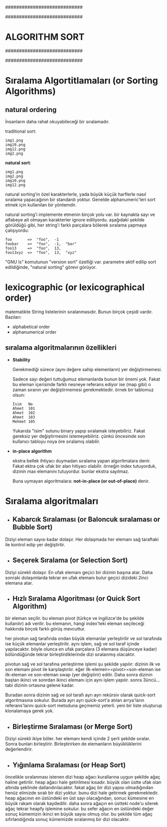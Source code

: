 ############################

############################
# ALGORITHM SORT
############################

############################

# Sıralama Algortitlamaları (or Sorting Algorithms)

## natural ordering

İnsanların daha rahat okuyabileceği bir sıralamadır.

traditional sort:

```
img1.png
img10.png
img12.png
img2.png
```

__natural sort__:

```
img1.png
img2.png
img10.png
img12.png
```

natural sorting'in özel karakterlerle, yada büyük küçük harflerle nasıl sıralama yapacağının bir standardı yoktur. Genelde alphanumeric'leri sort etmek için kullanılan bir yöntemdir.

natural sorting'i implemente etmenin birçok yolu var. bir kaynakta sayı ve alfabeye ait olmayan karakterler ignore ediliyordu. aşağıdaki şekilde görüldüğü gibi, her string'i farklı parçalara bölerek sıralama yapmaya çalışıyordu:

```
foo       =>  "foo",  -1
foobar    =>  "foo",  -1,  "bar"
foo13     =>  "foo",  13,
foo13xyz  =>  "foo",  13,  "xyz"
```

"GNU ls" komutunun "version sort" özelliği var. parametre aktif edilip sort edildiğinde, "natural sorting" görevi görüyor.

# lexicographic (or lexicographical order)
matematikte String listelerinin sıralanmasıdır. Bunun birçok çeşidi vardır. Bazıları:
- alphabetical order
- alphanumerical order

## sıralama algoritmalarının özellikleri

- __Stability__

  Gerekmediği sürece (aynı değere sahip elemenların) yer değiştirmemesi.
  
  Sadece sayı değeri tuttuğumuz elemanlarda bunun bir önemi yok. Fakat bu eleman içerisinde farklı nesneye referans ediyor ise (map gibi) o zaman sıranın yer değiştirmemesi gerekmektedir. örnek bir tablomuz olsun:

  ```
  İsim   No
  Ahmet  101
  Ahmet  102
  Ahmet  103
  Mehmet 105
  ```

  Yukarıda "isim" sutunu binary yapıp sıralamak isteyebiliriz. Fakat gereksiz yer değiştirmesini istemeyebiliriz. çünkü öncesinde son kullanıcı tabloyu noya öre sıralamış olabilir.

- __in-place algorithm__

  ekstra bellek ihtiyacı duymadan sıralama yapan algoritmalara denir. Fakat ektra çok ufak bir alan hitiyacı olabilir. örneğin index tutuyorduk, dizinin max elemanını tutuyordur. bunlar ekstra sayılmaz.

  Buna uymayan algoritmalara: __not-in-place (or out-of-place)__ denir.

# Sıralama algoritmaları

- ## Kabarcık Sıralaması (or Baloncuk sıralaması or Bubble Sort)

Diziyi eleman sayısı kadar dolaşır. Her dolaşmada her elemanı sağ taraftaki ile kontrol edip yer değiştirtir.

- ## Seçerek Sıralama (or Selection Sort)

Diziyi sürekli dolaşır. En ufak elemanı geçici bir dizinin başına atar. Daha sonraki dolaşımlarda tekrar en ufak elemanı bulur geçici dizideki 2inci elemana atar.

- ## Hızlı Sıralama Algoritması (or Quick Sort Algorithm)

bir eleman seçilir. bu eleman pivot (türkçe ve ingilizce'de bu şekilde kullanılır) adı verilir. bu elemanın, hangi index'teki eleman seçileceği hakkında birçok farklı görüş mevcuttur.

her pivotun sağ tarafında ondan büyük elemanlar yerleştirilir ve sol tarafında ise küçük elemanlar yerleştirilir. aynı işlem, sağ ve sol taraf içinde yapılacaktır. böyle olunca en ufak parçalara (3 elemana düşünceye kadar) bölündüğünde tekrar birleştirdiklerinde dizi sıralanmış olacaktır.

pivotun sağ ve sol tarafına yerleştirme işlemi şu şekilde yapılır: dizinin ilk ve son elemanı pivot ile karşılaştırılır. eğer ilk-elemen>=pivot>=son-eleman ise ilk-eleman ve son-eleman swap (yer değiştirir) edilir. Daha sonra dizinin baştan ikinci ve sonrdan ikinci elemanı için aynı işlem yapılır. sonra 3üncü... tabi dizinin ortasına gelene kadar.

Buradan sonra dizinin sağ ve sol tarafı ayrı ayrı rekürsiv olarak quick-sort algoritmasına sokulur. Burada ayrı ayrı quick-sort'a atılan arrya'ların referans'larını quick-sort metoduna geçmemiz yeterli. yeni bir liste oluşturup klonalamaya gerek yok.

- ## Birleştirme Sıralaması (or Merge Sort)

Diziyi sürekli ikiye böler. her elemanı kendi içinde 2 şerli şekilde sıralar. Sonra bunları birleştirir. Birleştirirken de elemanların büyüklüklerini değerlendirir.

- ## Yığınlama Sıralaması (or Heap Sort)

öncelikle sıralanması istenen dizi heap ağacı kurallarına uygun şekilde ağaç haline getirilir. heap ağacı hale getirilmesi kısadır. büyük olan üstte ufak olan altında şeklinde dallandırılacaktır. fakat ağaç bir dizi yapısı olmadığından henüz elimizde sıralı bir dizi yoktur. bunu dizi hale getirmek gerekmektedir. heap ağacının en üstündeki en üst sayı olacağından, sonuc kümesine en büyük rakam olarak kaydedilir. daha sonra ağaçın en üstteki node'u silerek ağaç tekrar heapfy işlemine sokulur. bu sefer ağacın en üstündeki değer sonuç kümemizin ikinci en büyük sayısı olmuş olur. bu şekilde tüm ağaç sıfırlandığında sonuç kümemizde sıralanmış bir dizi olacaktır.
